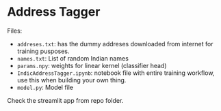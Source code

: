 # Address Tagger

Files:
- `addreses.txt`: has the dummy addreses downloaded from internet for training pusposes.
- `names.txt`: List of random Indian names
- `params.npy`: weights for linear kernel (classifier head)
- `IndicAddressTagger.ipynb`: notebook file with entire training workflow, use this when building your own thing.
- `model.py`: Model file

Check the streamlit app from repo folder.
